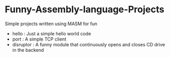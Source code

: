 # Funny-Assembly-language-Projects
Simple projects written using MASM for fun

* hello : Just a simple hello world code
* port  : A simple TCP client
* disruptor : A funny module that continuously opens and closes CD drive in the backend
